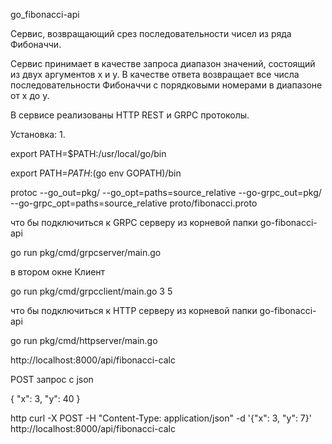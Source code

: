 go_fibonacci-api

Сервис, возвращающий срез последовательности чисел из ряда Фибоначчи.

Сервис принимает в качестве запроса диапазон значений, состоящий из двух аргументов x и y. 
В качестве ответа возвращает все числа последовательности Фибоначчи с порядковыми номерами в диапазоне от x до y.

В сервисе реализованы HTTP REST и GRPC протоколы.

Установка:
1.

export PATH=$PATH:/usr/local/go/bin

export PATH=$PATH:$(go env GOPATH)/bin

protoc --go_out=pkg/ --go_opt=paths=source_relative --go-grpc_out=pkg/ --go-grpc_opt=paths=source_relative proto/fibonacci.proto

что бы подключиться к GRPC серверу из корневой папки go-fibonacci-api

go run pkg/cmd/grpcserver/main.go

в втором окне Клиент

go run pkg/cmd/grpcclient/main.go 3 5

что бы подключиться к HTTP серверу из корневой папки go-fibonacci-api

go run pkg/cmd/httpserver/main.go

http://localhost:8000/api/fibonacci-calc

POST запрос с json

{ "x": 3, "y": 40 }

http
curl -X POST -H "Content-Type: application/json" -d '{"x": 3, "y": 7}' http://localhost:8000/api/fibonacci-calc
